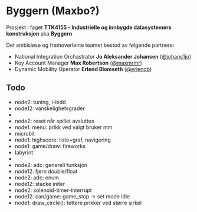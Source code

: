 # Byggern (Maxbo?)

Prosjekt i faget **TTK4155 - Industrielle og innbygde datasystemers konstruksjon** aka **Byggern**

Det ambisiøse og framoverlente teamet bestod av følgende partnere:

* National Integration Orchastrator **Jo Aleksander Johansen** ([@johans1jo](https://github.com/johans1jo))
* Key Account Manager **Max Robertson** ([@maxmrmr](https://github.com/maxmrmr))
* Dynamic Mobility Operator **Erlend Blomseth** ([@erlendb](https://github.com/erlendb))


## Todo

* node2: tuning, i-ledd
* node12: vanskelighetsgrader
*
* node2: reset når spillet avsluttes
* node1: menu: prikk ved valgt bruker mm
* microbit
* node1: highscore: liste+graf, navigering
* node1: game/draw: fireworks
* labyrint
*
* node2: adc: generell funksjon
* node12: fjern double/float
* node2: adc: enum
* node12: stacke initer
* node2: solenoid-timer-interrupt
* node12: can/game: game_stop -> set mode idle
* node1: draw_circle(): tettere prikker ved større sirkel
